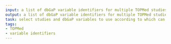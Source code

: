 ```yaml
---
input: a list of dbGaP variable identifiers for multiple TOPMed studies
output: a list of dbGaP variable identifiers for multiple TOPMed studies
task: select studies and dbGaP variables to use according to which can be sufficiently harmonized
tags:
- TOPMed
- variable identifiers
---
```

